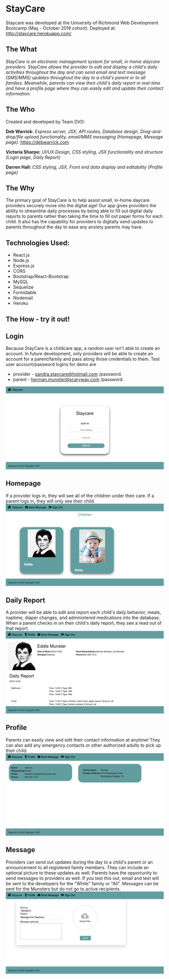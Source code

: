 # StayCare

Staycare was developed at the University of Richmond Web Development Bootcamp (May - October 2019 cohort).
Deployed at: http://staycare.herokuapp.com/

## The What

*StayCare is an electronic management system for small, in-home daycare providers. StayCare allows the provider to edit and display a child's daily activities throughout the day and can send email and text message (SMS/MMS) updates throughout the day to a child's parent or to all families. Meanwhile, parents can view their child's daily report in real-time and have a profile page where they can easily edit and update their contact information.*

## The Who

Created and developed by Team DVD: 

**Deb Warrick:**
*Express server, JSX, API routes, Database design, Drag-and-drop/file upload functionality, email/MMS messaging (Homepage, Message page).* https://debwarrick.com


**Victoria Sharpe:**
*UI/UX Design, CSS styling, JSX functionality and structure (Login page, Daily Report)*


**Darren Hall:**
*CSS styling, JSX, Front end data display and editability (Profile page)*

## The Why
The primary goal of StayCare is to help assist small, in-home daycare providers securely move into the digital age! Our app gives providers the ability to streamline daily processes by being able to fill out digital daily reports to parents rather than taking the time to fill out paper forms for each child. It also has the capability for providers to digitally send updates to parents throughout the day to ease any anxiety parents may have.

## Technologies Used:
- React.js
- Node.js
- Express.js
- CORS
- Bootstrap/React-Bootstrap
- MySQL
- Sequelize
- Formidable
- Nodemail
- Heroku

## The How - try it out!
## Login
Because StayCare is a childcare app, a random user isn't able to create an account. In future development, only providers will be able to create an account for a parent/family and pass along those credentials to them.
Test user account/password logins for demo are
* provider - sandra.staycare@hotmail.com /password.
* parent - herman.munster@scaryway.com /password.

![1_login.png](https://github.com/sharpevb/Staycare/blob/master/client/public/assets/demo/1_login.png)

## Homepage
If a provider logs in, they will see all of the children under their care. If a parent logs in, they will only see their child.
![2_homepage.png](https://github.com/sharpevb/Staycare/blob/master/client/public/assets/demo/2_homepage.png)


## Daily Report
A provider will be able to edit and report each child's daily behavior, meals, naptime, diaper changes, and administered medications into the database. When a parent checks in on their child's daily report, they see a read out of that report.
![3_dailyreport.png](https://github.com/sharpevb/Staycare/blob/master/client/public/assets/demo/3_dailyreport.png)


## Profile
Parents can easily view and edit their contact information at anytime! They can also add any emergency contacts or other authorized adults to pick up their child.
![4_profile.png](https://github.com/sharpevb/Staycare/blob/master/client/public/assets/demo/4_profile.png)


## Message
Providers can send out updates during the day to a child's parent or an announcement to all registered family members. They can include an optional picture to these updates as well. Parents have the opportunity to send messages to providers as well.  If you test this out, email and text will be sent to the developers for the "White" family or "All".  Messages can be sent for the Munsters but do not go to active recipients.
![message.png](https://github.com/sharpevb/Staycare/blob/master/client/public/assets/demo/5_message.png)
